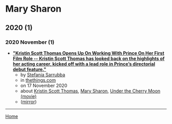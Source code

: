 # Mary Sharon

## 2020 (1)

### 2020 November (1)

 - [**"Kristin Scott Thomas Opens Up On Working With Prince On Her First Film Role -- Kristin Scott Thomas has looked back on the highlights of her acting career, kicked off with a lead role in Prince’s directorial debut feature."**](https://www.thethings.com/kristin-scott-thomas-opens-up-on-working-with-prince-on-her-first-film-role/)
    - by [Stefania Sarrubba](../../authors/stefania-sarrubba/index.md)
    - in [thethings.com](../../publications/p-t/thethings-com/index.md)
    - on 17 November 2020
    - about [Kristin Scott Thomas](../../topics/kristin-scott-thomas/index.md), [Mary Sharon](../../topics/mary-sharon/index.md), [Under the Cherry Moon (movie)](../../topics/movie/under-the-cherry-moon/index.md)
    - ([mirror](https://web.archive.org/web/*/https://www.thethings.com/kristin-scott-thomas-opens-up-on-working-with-prince-on-her-first-film-role/))

----

[Home](../index.md)
